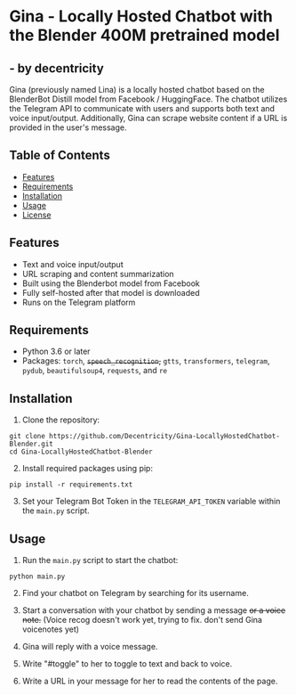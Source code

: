 # Gina - Locally Hosted Chatbot with the Blender 400M pretrained model
## - by decentricity

Gina (previously named Lina) is a locally hosted chatbot based on the BlenderBot Distill model from Facebook / HuggingFace. The chatbot utilizes the Telegram API to communicate with users and supports both text and voice input/output. Additionally, Gina can scrape website content if a URL is provided in the user's message.

## Table of Contents
- [Features](#features)
- [Requirements](#requirements)
- [Installation](#installation)
- [Usage](#usage)
- [License](#license)

## Features
- Text and voice input/output
- URL scraping and content summarization
- Built using the Blenderbot model from Facebook
- Fully self-hosted after that model is downloaded
- Runs on the Telegram platform

## Requirements
- Python 3.6 or later
- Packages: `torch`, ~~`speech_recognition`,~~ `gtts`, `transformers`, `telegram`, `pydub`, `beautifulsoup4`, `requests`, and `re`

## Installation
1. Clone the repository:
```
git clone https://github.com/Decentricity/Gina-LocallyHostedChatbot-Blender.git
cd Gina-LocallyHostedChatbot-Blender
```
2. Install required packages using pip:
```
pip install -r requirements.txt
```
3. Set your Telegram Bot Token in the `TELEGRAM_API_TOKEN` variable within the `main.py` script.

## Usage
1. Run the `main.py` script to start the chatbot:
```
python main.py
```

2. Find your chatbot on Telegram by searching for its username.

3. Start a conversation with your chatbot by sending a message ~~or a voice note.~~ (Voice recog doesn't work yet, trying to fix. don't send Gina voicenotes yet)

4. Gina will reply with a voice message.

5. Write "#toggle" to her to toggle to text and back to voice.

6. Write a URL in your message for her to read the contents of the page.

